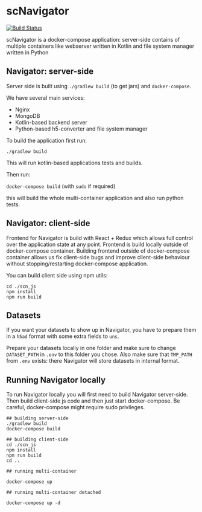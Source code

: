 # scNavigator

[![Build Status](https://travis-ci.org/ctlab/scNavigator.svg?branch=master)](https://travis-ci.org/ctlab/scNavigator)

scNavigator is a docker-compose application: server-side contains of multiple containers like webserver written in Kotlin and file system manager written in Python

## Navigator: server-side

Server side is built using `./gradlew build` (to get jars) and `docker-compose`. 

We have several main services:
* Nginx
* MongoDB
* Kotlin-based backend server
* Python-based h5-converter and file system manager

To build the application first run:

`./gradlew build`

This will run kotlin-based applications tests and builds.

Then run:

`docker-compose build` (with `sudo` if required)

this will build the whole multi-container application and also run python tests.

## Navigator: client-side
Frontend for Navigator is build with React + Redux which allows full control over the application state at any point. Frontend is build locally outside of docker-compose container. Building frontend outside of docker-compose container allows us fix client-side bugs and improve client-side behaviour without stopping/restarting docker-compose application.

You can build client side using npm utils:

```
cd ./scn_js
npm install
npm run build
```

## Datasets
If you want your datasets to show up in Navigator, you have to prepare them in a `h5ad` format with some extra fields to `uns`.

Prepare your datasets locally in one folder and make sure to change `DATASET_PATH` in `.env` to this folder you chose. Also make sure that `TMP_PATH` from `.env` exists: there Navigator will store datasets in internal format.

## Running Navigator locally

To run Navigator locally you will first need to build Navigator server-side. Then build client-side js code and then just start docker-compose. Be careful, docker-compose might require sudo privileges.

```
## building server-side
./gradlew build
docker-compose build

## building client-side
cd ./scn_js
npm install
npm run build
cd ..

## running multi-container

docker-compose up

## running multi-container detached

docker-compose up -d
```